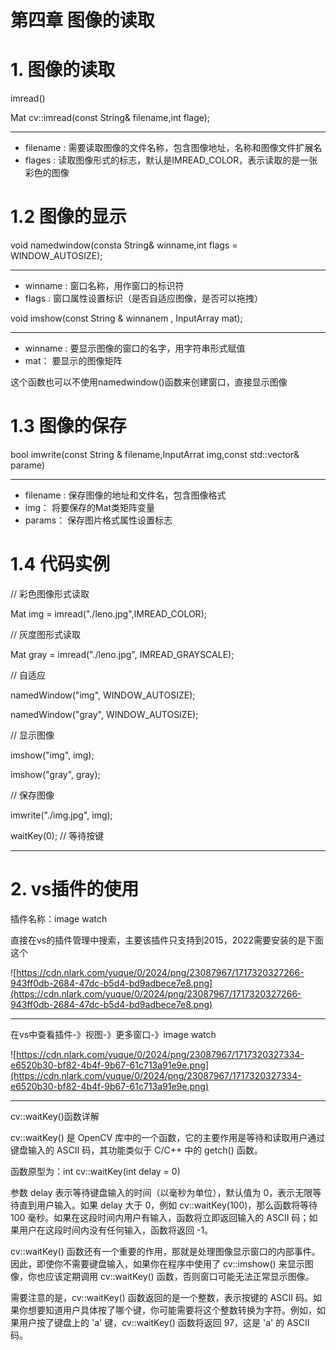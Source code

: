 # 第四章 图像的读取

# 1. 图像的读取

imread()

Mat cv::imread(const String& filename,int flage);

---

- filename : 需要读取图像的文件名称，包含图像地址，名称和图像文件扩展名
- flages : 读取图像形式的标志，默认是IMREAD_COLOR，表示读取的是一张彩色的图像

# 1.2 图像的显示

void namedwindow(consta String& winname,int flags = WINDOW_AUTOSIZE);

---

- winname : 窗口名称，用作窗口的标识符
- flags : 窗口属性设置标识（是否自适应图像，是否可以拖拽）

void imshow(const String & winnanem , InputArray mat);

---

- winname : 要显示图像的窗口的名字，用字符串形式赋值
- mat： 要显示的图像矩阵

这个函数也可以不使用namedwindow()函数来创建窗口，直接显示图像

# 1.3 图像的保存

bool imwrite(const String & filename,InputArrat img,const std::vector<int>& parame)

---

- filename : 保存图像的地址和文件名，包含图像格式
- img： 将要保存的Mat类矩阵变量
- params： 保存图片格式属性设置标志

# 1.4 代码实例

// 彩色图像形式读取

Mat    img = imread("./leno.jpg",IMREAD_COLOR);

// 灰度图形式读取

Mat gray = imread("./leno.jpg", IMREAD_GRAYSCALE);

// 自适应

namedWindow("img", WINDOW_AUTOSIZE);

namedWindow("gray", WINDOW_AUTOSIZE);

// 显示图像

imshow("img", img);

imshow("gray", gray);

// 保存图像

imwrite("./img.jpg", img);

waitKey(0); // 等待按键

---

# 2. vs插件的使用

插件名称：image watch

直接在vs的插件管理中搜索，主要该插件只支持到2015，2022需要安装的是下面这个

![https://cdn.nlark.com/yuque/0/2024/png/23087967/1717320327266-943ff0db-2684-47dc-b5d4-bd9adbece7e8.png](https://cdn.nlark.com/yuque/0/2024/png/23087967/1717320327266-943ff0db-2684-47dc-b5d4-bd9adbece7e8.png)

---

在vs中查看插件-》视图-》更多窗口-》image watch

![https://cdn.nlark.com/yuque/0/2024/png/23087967/1717320327334-e6520b30-bf82-4b4f-9b67-61c713a91e9e.png](https://cdn.nlark.com/yuque/0/2024/png/23087967/1717320327334-e6520b30-bf82-4b4f-9b67-61c713a91e9e.png)

---

cv::waitKey()函数详解

cv::waitKey() 是 OpenCV 库中的一个函数，它的主要作用是等待和读取用户通过键盘输入的 ASCII 码，其功能类似于 C/C++ 中的 getch() 函数。

函数原型为：int cv::waitKey(int delay = 0)

参数 delay 表示等待键盘输入的时间（以毫秒为单位），默认值为 0，表示无限等待直到用户输入。如果 delay 大于 0，例如 cv::waitKey(100)，那么函数将等待 100 毫秒。如果在这段时间内用户有输入，函数将立即返回输入的 ASCII 码；如果用户在这段时间内没有任何输入，函数将返回 -1。

cv::waitKey() 函数还有一个重要的作用，那就是处理图像显示窗口的内部事件。因此，即使你不需要键盘输入，如果你在程序中使用了 cv::imshow() 来显示图像，你也应该定期调用 cv::waitKey() 函数，否则窗口可能无法正常显示图像。

需要注意的是，cv::waitKey() 函数返回的是一个整数，表示按键的 ASCII 码。如果你想要知道用户具体按了哪个键，你可能需要将这个整数转换为字符。例如，如果用户按了键盘上的 'a' 键，cv::waitKey() 函数将返回 97，这是 'a' 的 ASCII 码。